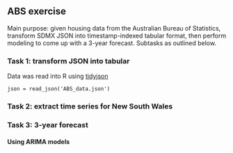 ## ABS exercise

Main purpose: given housing data from the Australian Bureau of Statistics, transform SDMX JSON into timestamp-indexed tabular format, then perform modeling to come up with a 3-year forecast. Subtasks as outlined below.

### Task 1: transform JSON into tabular

Data was read into R using [tidyjson]()

```
json = read_json('ABS_data.json')

```

### Task 2: extract time series for New South Wales

### Task 3: 3-year forecast

#### Using ARIMA models